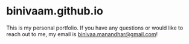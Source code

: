 # binivaam.github.io
This is my personal portfolio. If you have any questions or would like to reach out to me, my email is binivaa.manandhar@gmail.com!
